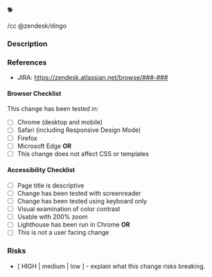 🐕

/cc @zendesk/dingo

### Description

### References
* JIRA: https://zendesk.atlassian.net/browse/###-###

#### Browser Checklist
This change has been tested in:
- [ ] Chrome (desktop and mobile)
- [ ] Safari (including Responsive Design Mode)
- [ ] Firefox
- [ ] Microsoft Edge
**OR**
- [ ] This change does not affect CSS or templates

#### Accessibility Checklist
- [ ] Page title is descriptive
- [ ] Change has been tested with screenreader
- [ ] Change has been tested using keyboard only
- [ ] Visual examination of color contrast
- [ ] Usable with 200% zoom
- [ ] Lighthouse has been run in Chrome
**OR**
- [ ] This is not a user facing change

### Risks
* [ HIGH | medium | low ] - explain what this change risks breaking.

